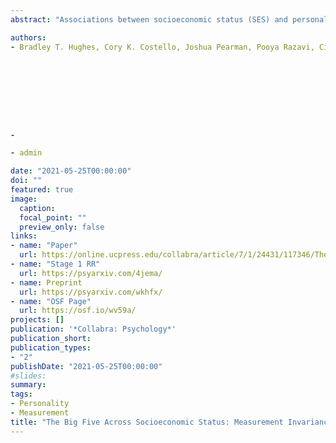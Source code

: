 ```yaml
---
abstract: "Associations between socioeconomic status (SES) and personality traits have important implications for theory and application. Progress in understanding these associations depends on valid measurement, unbiased estimation, and careful assessment of generalizability. In this registered report, we used data from AIID, a large online study, to address three basic questions about personality and SES. First, we evaluated the measurement invariance of a common measure of personality, the Big Five Inventory, across indicators of educational attainment, income, and occupational prestige. Fit indices showed some instances of detectable noninvariance, but with little practical impact on substantive results. Second, we estimated associations between SES and personality. Results showed that personality and SES were largely independent (most rs < .1), in contrast to predictions derived from several previous studies.Third, we tested whether age trends in personality were moderated by SES. Results did not support predictions from social investment theory, but they did suggest that age trends were largely generalizable across SES. We discuss the implications of these findings for developing and validating personality measures for use in diverse samples. We also discuss the implications for theories that propose that the Big Five are responsive to, or partially responsible for, people’s economic and social conditions."

authors:
- Bradley T. Hughes, Cory K. Costello, Joshua Pearman, Pooya Razavi, Cianna Bedford-Petersen, Rita M. Ludwig, Sanjay Srivastava









-

- admin

date: "2021-05-25T00:00:00"
doi: ""
featured: true
image:
  caption: 
  focal_point: ""
  preview_only: false
links:
- name: "Paper"
  url: https://online.ucpress.edu/collabra/article/7/1/24431/117346/The-Big-Five-Across-Socioeconomic-Status
- name: "Stage 1 RR"
  url: https://psyarxiv.com/4jema/
- name: Preprint
  url: https://psyarxiv.com/wkhfx/ 
- name: "OSF Page"
  url: https://osf.io/wv59a/
projects: []
publication: '*Collabra: Psychology*'
publication_short:
publication_types:
- "2"
publishDate: "2021-05-25T00:00:00"
#slides: 
summary: 
tags:
- Personality
- Measurement
title: "The Big Five Across Socioeconomic Status: Measurement Invariance, Relationships, and Age Trends"
---
```

